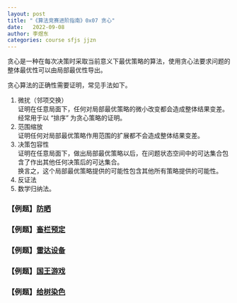 ```yaml
---
layout: post
title: "《算法竞赛进阶指南》0x07 贪心"
date:   2022-09-08
author: 李煜东
categories: course sfjs jjzn
---
```


贪心是一种在每次决策时采取当前意义下最优策略的算法，使用贪心法要求问题的整体最优性可以由局部最优性导出。

贪心算法的正确性需要证明，常见手法如下。

1. 微扰（邻项交换）  
   证明在任意局面下，任何对局部最优策略的微小改变都会造成整体结果变差。  
   经常用于以 “排序” 为贪心策略的证明。
2. 范围缩放  
   证明任何对局部最优策略作用范围的扩展都不会造成整体结果变差。
3. 决策包容性  
   证明在任意局面下，做出局部最优策略以后，在问题状态空间中的可达集合包含了作出其他任何决策后的可达集合。  
   换言之，这个局部最优策略提供的可能性包含其他所有策略提供的可能性。
4. 反证法
5. 数学归纳法。

### 【例题】<a href="https://lyccrius.github.io/solution/acwing/110" target="_blank">防晒</a>

### 【例题】<a href="https://lyccrius.github.io/solution/acwing/111" target="_blank">畜栏预定</a>

### 【例题】<a href="https://lyccrius.github.io/solution/acwing/112" target="_blank">雷达设备</a>

### 【例题】<a href="https://lyccrius.github.io/solution/acwing/114" target="_blank">国王游戏</a>

### 【例题】<a href="https://lyccrius.github.io/solution/acwing/115" target="_blank">给树染色</a>